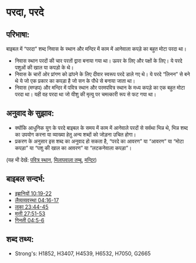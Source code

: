 # परदा, परदे #

## परिभाषा: 

बाइबल में “परदा” शब्द निवास के स्थान और मन्दिर में काम में आनेवाला कपड़े का बहुत मोटा परदा था।

* निवास स्थान परदों की चार परतों द्वारा बनाया गया था। ऊपर के लिए और पक्षों के लिए। ये परदे पशुओं की खाल या कपड़ो के थे।
* निवास के चारों ओर प्रांगण को ढांपने के लिए दीवार स्वरूप परदे डाले गए थे। ये परदे “लिनन” से बने थे ये जो एक प्रकार का कपड़ा है जो सन के पौधे से बनाया जाता था।
* निवास (मण्डप) और मन्दिर में पवित्र स्थान और परमपवित्र स्थान के मध्य कपड़े का एक बहुत मोटा परदा था। यही वह परदा था जो यीशु की मृत्यु पर चमत्कारी रूप से फट गया था।

## अनुवाद के सुझाव: ##

* क्योंकि आधुनिक युग के परदे बाइबल के समय में काम में आनेवाले परदों से सर्वथा भिन्न थे, भिन्न शब्द का उपयोग करना या व्याख्या हेतु अन्य शब्दों को जोड़ना उचित होगा।
* प्रकरण के अनुसार इस शब्द का अनुवाद हो सकता है, “परदे का आवरण” या “आवरण” या “मोटा कपड़ा” या “पशु की खाल का आवरण” या “लटकनेवाला कपड़ा”।

(यह भी देखें: [पवित्र स्थान](../kt/holyplace.md), [मिलापवाला तम्बू](../kt/tabernacle.md), [मन्दिर](../kt/temple.md))

## बाइबल सन्दर्भ: ##

* [इब्रानियों 10:19-22](rc://en/tn/help/heb/10/19)
* [लैव्यव्यवस्था 04:16-17](rc://en/tn/help/lev/04/16)
* [लूका 23:44-45](rc://en/tn/help/luk/23/44)
* [मत्ती 27:51-53](rc://en/tn/help/mat/27/51)
* [गिनती 04:5-6](rc://en/tn/help/num/04/05)

## शब्द तथ्य: ##

* Strong's: H1852, H3407, H4539, H6532, H7050, G2665
